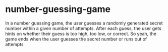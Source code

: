 # number-guessing-game
In a number guessing game, the user guesses a randomly generated secret number within a given number of attempts. After each guess, the user gets hints on whether their guess is too high, too low, or correct. So yeah, the game ends when the user guesses the secret number or runs out of attempts

